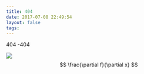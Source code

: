 ```yaml
---
title: 404
date: 2017-07-08 22:49:54
layout: false
tags:
---
```

404 -404
<!-- more -->
![](/images/avatar.png)
 $$ 
\frac{\partial f}{\partial x}
$$
